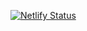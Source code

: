 [![Netlify Status](https://api.netlify.com/api/v1/badges/42aa4acb-660a-4a83-b6df-de5bb77097ae/deploy-status)](https://app.netlify.com/sites/shounakdas/deploys)
